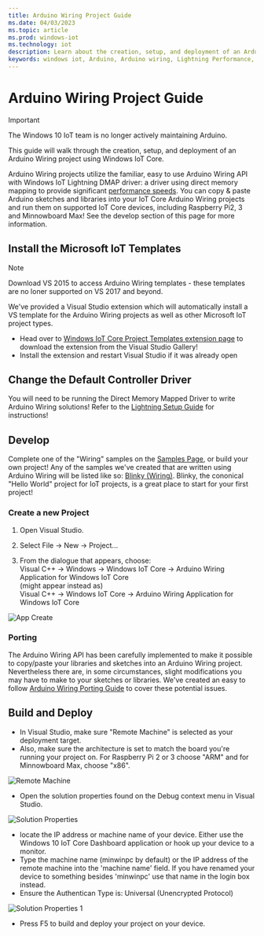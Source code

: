```yaml
---
title: Arduino Wiring Project Guide
ms.date: 04/03/2023
ms.topic: article
ms.prod: windows-iot
ms.technology: iot
description: Learn about the creation, setup, and deployment of an Arduino Wiring project using Windows IoT Core.
keywords: windows iot, Arduino, Arduino wiring, Lightning Performance, Visual Studio
---
```


# Arduino Wiring Project Guide

> [!IMPORTANT]
> The Windows 10 IoT team is no longer actively maintaining Arduino.

This guide will walk through the creation, setup, and deployment of an Arduino Wiring project using Windows IoT Core.

Arduino Wiring projects utilize the familiar, easy to use Arduino Wiring API with Windows IoT Lightning DMAP driver: a driver using direct memory mapping to provide significant [performance speeds](../develop-your-app/LightningPerformance.md). You can copy & paste Arduino sketches and libraries into your IoT Core Arduino Wiring projects and run them on supported IoT Core devices, including Raspberry Pi2, 3 and Minnowboard Max! See the develop section of this page for more information.

## Install the Microsoft IoT Templates

> [!NOTE]
> Download VS 2015 to access Arduino Wiring templates - these templates are no loner supported on VS 2017 and beyond.

We've provided a Visual Studio extension which will automatically install a VS template for the Arduino Wiring projects as well as other Microsoft IoT project types.

- Head over to [Windows IoT Core Project Templates extension page](https://go.microsoft.com/fwlink/?linkid=847472) to download the extension from the Visual Studio Gallery!
- Install the extension and restart Visual Studio if it was already open

## Change the Default Controller Driver

You will need to be running the Direct Memory Mapped Driver to write Arduino Wiring solutions! Refer to the [Lightning Setup Guide](../develop-your-app/LightningSetup.md) for instructions!

## Develop

Complete one of the "Wiring" samples on the [Samples Page](https://developer.microsoft.com/windows/iot/samples), or build your own project! Any of the samples we've created that are written using Arduino Wiring will be listed like so: [Blinky (Wiring)](https://github.com/microsoft/Windows-iotcore-samples/tree/develop/Samples/HelloBlinkyBackground). Blinky, the cononical "Hello World" project for IoT projects, is a great place to start for your first project!

### Create a new Project

1. Open Visual Studio.

2. Select File -> New -> Project...

3. From the dialogue that appears, choose:  
Visual C++ -> Windows -> Windows IoT Core -> Arduino Wiring Application for Windows IoT Core  
(might appear instead as)  
Visual C++ -> Windows IoT Core -> Arduino Wiring Application for Windows IoT Core

![App Create](../media/ArduinoWiring/appcreate.png)

### Porting

The Arduino Wiring API has been carefully implemented to make it possible to copy/paste your libraries and sketches into an Arduino Wiring project. Nevertheless there are, in some circumstances, slight modifications you may have to make to your sketches or libraries. We've created an easy to follow [Arduino Wiring Porting Guide](ArduinoWiringPortingGuide.md) to cover these potential issues.

## Build and Deploy

- In Visual Studio, make sure "Remote Machine" is selected as your deployment target.
- Also, make sure the  architecture is set to match the board you're running your project on. For Raspberry Pi 2 or 3 choose "ARM" and for Minnowboard Max, choose "x86".

![Remote Machine](../media/ArduinoWiring/wiringapp_remotemachine.png)

- Open the solution properties found on the Debug context menu in Visual Studio.

![Solution Properties](../media/ArduinoWiring/wiringapp_properties.png)

- locate the IP address or machine name of your device. Either use the Windows 10 IoT Core Dashboard application or hook up your device to a monitor.
- Type the machine name (minwinpc by default) or the IP address of the remote machine into the 'machine name' field. If you have renamed your device to something besides 'minwinpc' use that name in the login box instead.
- Ensure the Authentican Type is: Universal (Unencrypted Protocol)

![Solution Properties 1](../media/ArduinoWiring/wiringapp_properties2.png)

- Press F5 to build and deploy your project on your device.
